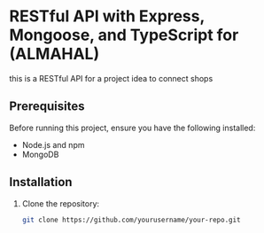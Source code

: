# RESTful API with Express, Mongoose, and TypeScript for (ALMAHAL)

this is a RESTful API for a project idea to connect shops  

## Prerequisites

Before running this project, ensure you have the following installed:

- Node.js and npm
- MongoDB

## Installation

1. Clone the repository:

   ```bash
   git clone https://github.com/yourusername/your-repo.git
